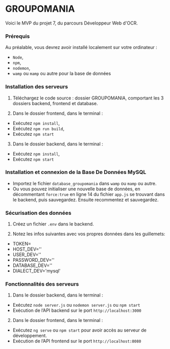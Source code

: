 # GROUPOMANIA #

Voici le MVP du projet 7, du parcours Développeur Web d'OCR.


### Prérequis ###

Au préalable, vous devrez avoir installé localement sur votre ordinateur :
- `Node`, 
- `npm`, 
- `nodemon`, 
- `wamp` ou `mamp` ou autre pour la base de données


### Installation des serveurs ###

1) Téléchargez le code source : dossier GROUPOMANIA, comportant les 3 dossiers backend, frontend et database.

2) Dans le dossier frontend, dans le terminal : 
- Exécutez `npm install`,
- Exécutez `npm run build`,
- Exécutez `npm start`

3) Dans le dossier backend, dans le terminal :  
- Exécutez `npm install`,
- Exécutez `npm start`


### Installation et connexion de la Base De Données MySQL ###

- Importez le fichier `database_groupomania` dans `wamp` ou `mamp` ou autre.
- Ou vous pouvez initialiser une nouvelle base de données, en décommentant `force:true` en ligne 14 du fichier `app.js` se trouvant dans le backend, puis sauvegardez. Ensuite recommentez et sauvegardez.


### Sécurisation des données ###

1) Créez un fichier `.env` dans le backend.

2) Notez les infos suivantes avec vos propres données dans les guillemets: 
- TOKEN=
- HOST_DEV=''
- USER_DEV=''
- PASSWORD_DEV=''
- DATABASE_DEV=''
- DIALECT_DEV='mysql'


### Fonctionnalités des serveurs ###

1) Dans le dossier backend, dans le terminal : 
- Exécutez `node server.js` ou `nodemon server.js` ou `npm start`
- Exécution de l’API backend sur le port `http://localhost:3000`

2) Dans le dossier frontend, dans le terminal : 
- Exécutez `ng serve` ou `npm start` pour avoir accès au serveur de développement.
- Exécution de l’API frontend sur le port `http://localhost:8080`

